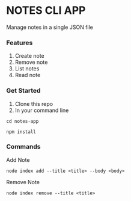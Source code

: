 # NOTES CLI APP

Manage notes in a single JSON file 

### Features

1. Create note
2. Remove note
3. List notes
4. Read note

### Get Started

1. Clone this repo 
2. In your command line 

```
cd notes-app
```

```
npm install
```

### Commands

Add Note

```
node index add --title <title> --body <body>
```

Remove Note

```
node index remove --title <title>
```
